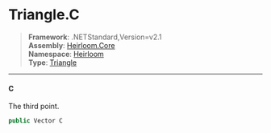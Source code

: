 # Triangle.C

> **Framework**: .NETStandard,Version=v2.1  
> **Assembly**: [Heirloom.Core][0]  
> **Namespace**: [Heirloom][0]  
> **Type**: [Triangle][1]  

--------------------------------------------------------------------------------

#### C

The third point.

```cs
public Vector C
```

[0]: ..\Heirloom.Core.md
[1]: Heirloom.Triangle.md
